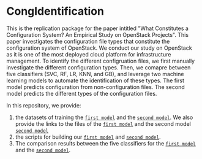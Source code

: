# CongIdentification


This is the replication package for the paper intitled "What Constitutes a Configuration System? An Empirical Study on OpenStack Projects".
This paper investigates the configuration file types that constitute the configuration system of OpenStack. We conduct our study on OpenStack as it is one of the most deployed cloud platform for infrastructure management. To identify the different configruation files, we first manually investigate the different configuration types. Then, we comapre between five classifiers (SVC, RF, LR, KNN, and GB), and leverage two machine learning models to automate the identification of these types. The first model predicts configuration from non-configuration files. The second model predicts the different types of the configuration files.

In this repository, we provide: 

1) the datasets of training the [``first model``](https://github.com/stilab-ets/CongIdentification/blob/main/Datasets/Dataset-Model1(configNonconfig).csv) and the [``second model``](https://github.com/stilab-ets/CongIdentification/blob/main/Datasets/Dataset-Model2(ConfigTypes).csv). We also provide the links to the files of the [``first model``](https://github.com/stilab-ets/CongIdentification/blob/main/Datasets/Links-Model1(configNonconfig).csv) and the second model [``second model``](https://github.com/stilab-ets/CongIdentification/blob/main/Datasets/Links-Model2(ConfigTypes).csv)
2) the scripts for building our [``first model``](https://github.com/stilab-ets/CongIdentification/blob/main/Scripts/Script-Model1(configNonconfig).py) and [``second model``](https://github.com/stilab-ets/CongIdentification/blob/main/Scripts/Script-Model2(ConfigTypes).py).   
3) The comparison results between the five classifiers for the [``first model``](https://github.com/stilab-ets/CongIdentification/blob/main/Classifiers-Results/Results-Model1(configNonconfig).csv) and the [``second model``](https://github.com/stilab-ets/CongIdentification/blob/main/Classifiers-Results/Results-Model2(ConfigTypes).csv).


